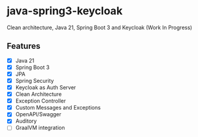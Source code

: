 # java-spring3-keycloak
Clean architecture, Java 21, Spring Boot 3 and Keycloak (Work In Progress)

## Features
- [x] Java 21
- [x] Spring Boot 3
- [x] JPA
- [x] Spring Security
- [x] Keycloak as Auth Server
- [x] Clean Architecture
- [x] Exception Controller
- [x] Custom Messages and Exceptions
- [x] OpenAPI/Swagger
- [x] Auditory
- [ ] GraalVM integration
